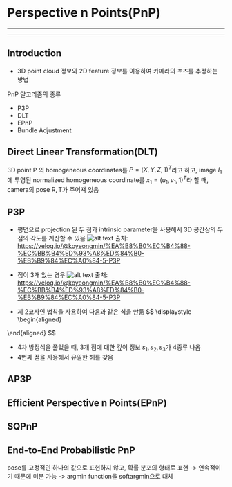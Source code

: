 # Perspective n Points(PnP)

---


---


## Introduction
- 3D point cloud 정보와 2D feature 정보를 이용하여 카메라의 포즈를 추정하는 방법


PnP 알고리즘의 종류
- P3P
- DLT
- EPnP
- Bundle Adjustment

## Direct Linear Transformation(DLT)

3D point P 의 homogeneous coordinates를 $P = (X, Y, Z, 1)^T$라고 하고, image $I_1$에 투영된 normalized homogeneous coordinate를 $x_1 = (u_1, v_1, 1)^T$라 할 때, camera의 pose $\text{R}, \text{T}$가 주어져 있음



## P3P
- 평면으로 projection 된 두 점과 intrinsic parameter을 사용해서 3D 공간상의 두 점의 각도를 계산할 수 있음
![alt text](image.png)
출처: https://velog.io/@koyeongmin/%EA%B8%B0%EC%B4%88-%EC%BB%B4%ED%93%A8%ED%84%B0-%EB%B9%84%EC%A0%84-5-P3P

- 점이 3개 있는 경우
![alt text](image-1.png)
출처: https://velog.io/@koyeongmin/%EA%B8%B0%EC%B4%88-%EC%BB%B4%ED%93%A8%ED%84%B0-%EB%B9%84%EC%A0%84-5-P3P

- 제 2코사인 법칙을 사용하여 다음과 같은 식을 만듦
$$
\displaystyle
\begin{aligned}

\end{aligned}
$$
- 4차 방정식을 풀었을 때, 3개 점에 대한 깊이 정보 $s_1, s_2, s_3$가 4종류 나옴
- 4번째 점을 사용해서 유일한 해를 찾음

## AP3P

## Efficient Perspective n Points(EPnP)




## SQPnP


## End-to-End Probabilistic PnP

pose를 고정적인 하나의 값으로 표현하지 않고, 확률 분포의 형태로 표현
-> 연속적이기 때문에 미분 가능
-> argmin function을 softargmin으로 대체